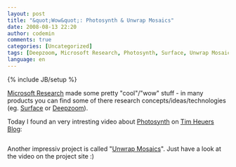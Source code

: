 ```yaml
---
layout: post
title: "&quot;Wow&quot;: Photosynth & Unwrap Mosaics"
date: 2008-08-13 22:20
author: codemin
comments: true
categories: [Uncategorized]
tags: [Deepzoom, Microsoft Research, Photosynth, Surface, Unwrap Mosaics]
language: en
---
```

{% include JB/setup %}
<p><a href="http://research.microsoft.com/">Microsoft Research</a> made some pretty &quot;cool&quot;/&quot;wow&quot; stuff - in many products you can find some of there research concepts/ideas/technologies (eg. <a href="http://www.microsoft.com/surface/index.html">Surface</a> or <a href="http://labs.live.com/Silverlight+2+Deep+Zoom.aspx">Deepzoom</a>).</p>  <p>Today I found an very intresting video about <a href="http://labs.live.com/photosynth/">Photosynth</a> on <a href="http://timheuer.com/blog/archive/2008/08/13/photosynth-gone-wild.aspx">Tim Heuers Blog</a>:</p>  <div class="wlWriterSmartContent" id="scid:5737277B-5D6D-4f48-ABFC-DD9C333F4C5D:e216fe7c-ff92-4fc7-b6f8-78b5a8e20622" style="padding-right: 0px; display: inline; padding-left: 0px; padding-bottom: 0px; margin: 0px; padding-top: 0px"><div id="7ec3c99b-33dc-4e8d-8e8c-6e6ab05efea5" style="margin: 0px; padding: 0px; display: inline;"><div><a href="http://www.youtube.com/watch?v=gLLzV5qeKyk" target="_new"><img src="{{BASE_PATH}}/assets/wp-images-en/video47b10e6e0aea.jpg" galleryimg="no" onload="var downlevelDiv = document.getElementById('7ec3c99b-33dc-4e8d-8e8c-6e6ab05efea5'); downlevelDiv.innerHTML = &quot;&lt;div&gt;&lt;object width=\&quot;425\&quot; height=\&quot;350\&quot;&gt;&lt;param name=\&quot;movie\&quot; value=\&quot;http://www.youtube.com/v/gLLzV5qeKyk\&quot;&gt;&lt;\/param&gt;&lt;param name=\&quot;wmode\&quot; value=\&quot;transparent\&quot;&gt;&lt;\/param&gt;&lt;embed src=\&quot;http://www.youtube.com/v/gLLzV5qeKyk\&quot; type=\&quot;application/x-shockwave-flash\&quot; wmode=\&quot;transparent\&quot; width=\&quot;425\&quot; height=\&quot;350\&quot;&gt;&lt;\/embed&gt;&lt;\/object&gt;&lt;\/div&gt;&quot;;" alt=""></a></div></div></div>  <p>Another impressiv project is called &quot;<a href="http://research.microsoft.com/unwrap/">Unwrap Mosaics</a>&quot;. Just have a look at the video on the project site :)</p>
